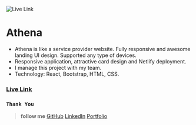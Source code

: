 ![Live Link](https://github.com/masud309060/Athena/blob/main/src/images/Illustration/Group%2086.png?raw=true) 

# Athena 
* Athena is like a service provider website. Fully responsive and awesome landing UI design. 
Supported any type of devices. 
* Responsive application, attractive card design and Netlify deployment. 
* I manage this project with my team. 
* Technology: React, Bootstrap, HTML, CSS. 

### [Live Link](https://athena-website-design-rsm.netlify.app/) 

### `Thank You`
> **follow me** [GitHub](https://github.com/masud309060) [LinkedIn](https://www.linkedin.com/in/masud309060/) [Portfolio](https://portfolio-of-md-masud-rana.netlify.app/)
